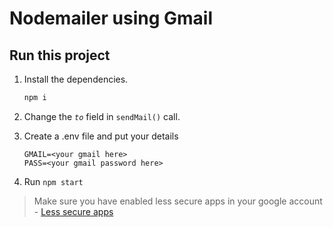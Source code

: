 # Nodemailer using Gmail

## Run this project

1. Install the dependencies.

   ```bash
   npm i
   ```

2. Change the _`to`_ field in `sendMail()` call.
3. Create a .env file and put your details
   ```
   GMAIL=<your gmail here>
   PASS=<your gmail password here>
   ```
4. Run `npm start`

> Make sure you have enabled less secure apps in your google account - [Less secure apps](https://myaccount.google.com/notifications/eid/4643869075790428730?origin=3)
